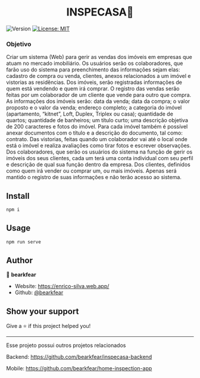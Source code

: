 <h1 align="center">INSPECASA👋</h1>
<p>
  <img alt="Version" src="https://img.shields.io/badge/version-1.0-blue.svg?cacheSeconds=2592000" />
  <a href="#" target="_blank">
    <img alt="License: MIT" src="https://img.shields.io/badge/License-MIT-yellow.svg" />
  </a>
</p>

### Objetivo

Criar um sistema (Web) para gerir as vendas dos imóveis em empresas que atuam no mercado imobiliário. Os usuários serão os colaboradores, que farão uso do sistema para preenchimento das informações sejam elas: cadastro de compra ou venda, clientes, anexos relacionados a um imóvel e vistorias as residências.
Dos imóveis, serão registradas informações de quem está vendendo e quem irá comprar. O registro das vendas serão feitas por um colaborador de um cliente que vende para outro que compra. As informações dos imóveis serão: data da venda; data da compra; o valor proposto e o valor da venda; endereço completo; a categoria do imóvel (apartamento, “kitnet”, Loft, Duplex, Triplex ou casa); quantidade de quartos; quantidade de banheiros; um título curto; uma descrição objetiva de 200 caracteres e fotos do imóvel. Para cada imóvel também é possível anexar documentos com o título e a descrição do documento, tal como: contrato.
Das vistorias, feitas quando um colaborador vai até o local onde está o imóvel e realiza avaliações como tirar fotos e escrever observações. 
Dos colaboradores, que serão os usuários do sistema na função de gerir os imóveis dos seus clientes, cada um terá uma conta individual com seu perfil e descrição de qual sua função dentro da empresa.
Dos clientes, definidos como quem irá vender ou comprar um, ou mais imóveis. Apenas será mantido o registro de suas informações e não terão acesso ao sistema.

## Install

```sh
npm i
```

## Usage

```sh
npm run serve
```

## Author

👤 **bearkfear**

* Website: https://enrico-silva.web.app/
* Github: [@bearkfear](https://github.com/bearkfear)

## Show your support

Give a ⭐️ if this project helped you!

***

Esse projeto possui outros projetos relacionados

 Backend: https://github.com/bearkfear/inspecasa-backend
 
 Mobile: https://github.com/bearkfear/home-inspection-app
